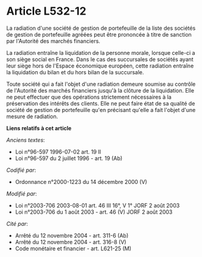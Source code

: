 # Article L532-12

La radiation d'une société de gestion de portefeuille de la liste des sociétés de gestion de portefeuille agréées peut être
prononcée à titre de sanction par l'Autorité des marchés financiers.

La radiation entraîne la liquidation de la personne morale, lorsque celle-ci a son siège social en France. Dans le cas des
succursales de sociétés ayant leur siège hors de l'Espace économique européen, cette radiation entraîne la liquidation du
bilan et du hors bilan de la succursale.

Toute société qui a fait l'objet d'une radiation demeure soumise au contrôle de l'Autorité des marchés financiers jusqu'à la
clôture de la liquidation. Elle ne peut effectuer que des opérations strictement nécessaires à la préservation des intérêts
des clients. Elle ne peut faire état de sa qualité de société de gestion de portefeuille qu'en précisant qu'elle a fait
l'objet d'une mesure de radiation.

**Liens relatifs à cet article**

_Anciens textes_:

  - Loi n°96-597 1996-07-02 art. 19 II
  - Loi n°96-597 du 2 juillet 1996 - art. 19 (Ab)

_Codifié par_:

  - Ordonnance n°2000-1223 du 14 décembre 2000 (V)

_Modifié par_:

  - Loi n°2003-706 2003-08-01 art. 46 III 16°, V 1° JORF 2 août 2003
  - Loi n°2003-706 du 1 août 2003 - art. 46 (V) JORF 2 août 2003

_Cité par_:

  - Arrêté du 12 novembre 2004 - art. 311-6 (Ab)
  - Arrêté du 12 novembre 2004 - art. 316-8 (V)
  - Code monétaire et financier - art. L621-25 (M)

